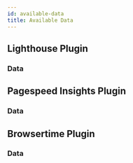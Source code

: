 ```yaml
---
id: available-data
title: Available Data
---
```


## Lighthouse Plugin

### Data

## Pagespeed Insights Plugin

### Data

## Browsertime Plugin

### Data

